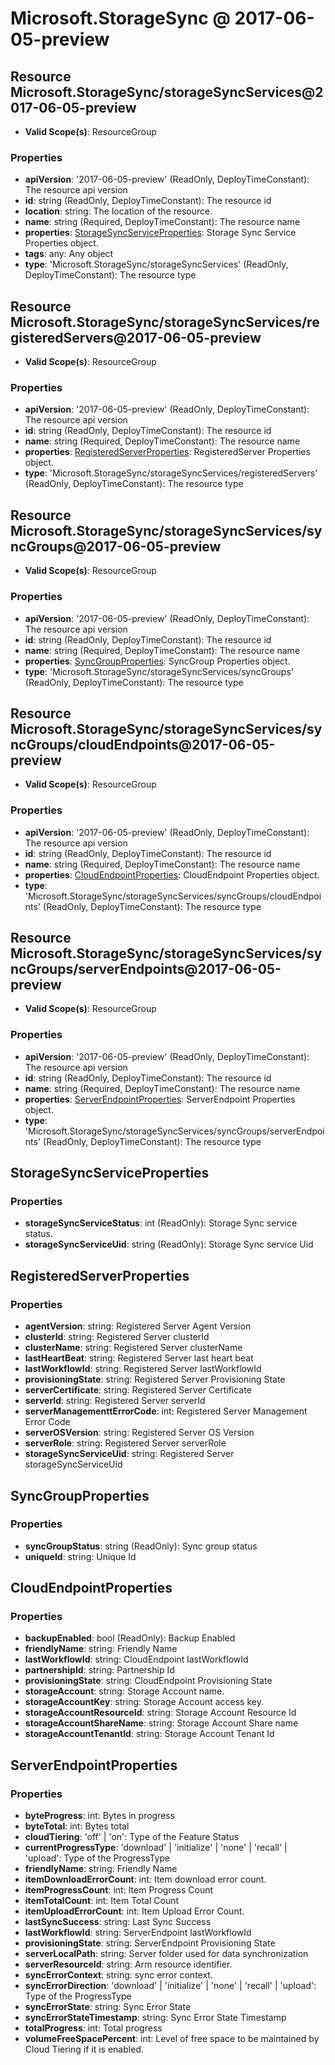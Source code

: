 # Microsoft.StorageSync @ 2017-06-05-preview

## Resource Microsoft.StorageSync/storageSyncServices@2017-06-05-preview
* **Valid Scope(s)**: ResourceGroup
### Properties
* **apiVersion**: '2017-06-05-preview' (ReadOnly, DeployTimeConstant): The resource api version
* **id**: string (ReadOnly, DeployTimeConstant): The resource id
* **location**: string: The location of the resource.
* **name**: string (Required, DeployTimeConstant): The resource name
* **properties**: [StorageSyncServiceProperties](#storagesyncserviceproperties): Storage Sync Service Properties object.
* **tags**: any: Any object
* **type**: 'Microsoft.StorageSync/storageSyncServices' (ReadOnly, DeployTimeConstant): The resource type

## Resource Microsoft.StorageSync/storageSyncServices/registeredServers@2017-06-05-preview
* **Valid Scope(s)**: ResourceGroup
### Properties
* **apiVersion**: '2017-06-05-preview' (ReadOnly, DeployTimeConstant): The resource api version
* **id**: string (ReadOnly, DeployTimeConstant): The resource id
* **name**: string (Required, DeployTimeConstant): The resource name
* **properties**: [RegisteredServerProperties](#registeredserverproperties): RegisteredServer Properties object.
* **type**: 'Microsoft.StorageSync/storageSyncServices/registeredServers' (ReadOnly, DeployTimeConstant): The resource type

## Resource Microsoft.StorageSync/storageSyncServices/syncGroups@2017-06-05-preview
* **Valid Scope(s)**: ResourceGroup
### Properties
* **apiVersion**: '2017-06-05-preview' (ReadOnly, DeployTimeConstant): The resource api version
* **id**: string (ReadOnly, DeployTimeConstant): The resource id
* **name**: string (Required, DeployTimeConstant): The resource name
* **properties**: [SyncGroupProperties](#syncgroupproperties): SyncGroup Properties object.
* **type**: 'Microsoft.StorageSync/storageSyncServices/syncGroups' (ReadOnly, DeployTimeConstant): The resource type

## Resource Microsoft.StorageSync/storageSyncServices/syncGroups/cloudEndpoints@2017-06-05-preview
* **Valid Scope(s)**: ResourceGroup
### Properties
* **apiVersion**: '2017-06-05-preview' (ReadOnly, DeployTimeConstant): The resource api version
* **id**: string (ReadOnly, DeployTimeConstant): The resource id
* **name**: string (Required, DeployTimeConstant): The resource name
* **properties**: [CloudEndpointProperties](#cloudendpointproperties): CloudEndpoint Properties object.
* **type**: 'Microsoft.StorageSync/storageSyncServices/syncGroups/cloudEndpoints' (ReadOnly, DeployTimeConstant): The resource type

## Resource Microsoft.StorageSync/storageSyncServices/syncGroups/serverEndpoints@2017-06-05-preview
* **Valid Scope(s)**: ResourceGroup
### Properties
* **apiVersion**: '2017-06-05-preview' (ReadOnly, DeployTimeConstant): The resource api version
* **id**: string (ReadOnly, DeployTimeConstant): The resource id
* **name**: string (Required, DeployTimeConstant): The resource name
* **properties**: [ServerEndpointProperties](#serverendpointproperties): ServerEndpoint Properties object.
* **type**: 'Microsoft.StorageSync/storageSyncServices/syncGroups/serverEndpoints' (ReadOnly, DeployTimeConstant): The resource type

## StorageSyncServiceProperties
### Properties
* **storageSyncServiceStatus**: int (ReadOnly): Storage Sync service status.
* **storageSyncServiceUid**: string (ReadOnly): Storage Sync service Uid

## RegisteredServerProperties
### Properties
* **agentVersion**: string: Registered Server Agent Version
* **clusterId**: string: Registered Server clusterId
* **clusterName**: string: Registered Server clusterName
* **lastHeartBeat**: string: Registered Server last heart beat
* **lastWorkflowId**: string: Registered Server lastWorkflowId
* **provisioningState**: string: Registered Server Provisioning State
* **serverCertificate**: string: Registered Server Certificate
* **serverId**: string: Registered Server serverId
* **serverManagementtErrorCode**: int: Registered Server Management Error Code
* **serverOSVersion**: string: Registered Server OS Version
* **serverRole**: string: Registered Server serverRole
* **storageSyncServiceUid**: string: Registered Server storageSyncServiceUid

## SyncGroupProperties
### Properties
* **syncGroupStatus**: string (ReadOnly): Sync group status
* **uniqueId**: string: Unique Id

## CloudEndpointProperties
### Properties
* **backupEnabled**: bool (ReadOnly): Backup Enabled
* **friendlyName**: string: Friendly Name
* **lastWorkflowId**: string: CloudEndpoint lastWorkflowId
* **partnershipId**: string: Partnership Id
* **provisioningState**: string: CloudEndpoint Provisioning State
* **storageAccount**: string: Storage Account name.
* **storageAccountKey**: string: Storage Account access key.
* **storageAccountResourceId**: string: Storage Account Resource Id
* **storageAccountShareName**: string: Storage Account Share name
* **storageAccountTenantId**: string: Storage Account Tenant Id

## ServerEndpointProperties
### Properties
* **byteProgress**: int: Bytes in progress
* **byteTotal**: int: Bytes total
* **cloudTiering**: 'off' | 'on': Type of the Feature Status
* **currentProgressType**: 'download' | 'initialize' | 'none' | 'recall' | 'upload': Type of the ProgressType
* **friendlyName**: string: Friendly Name
* **itemDownloadErrorCount**: int: Item download error count.
* **itemProgressCount**: int: Item Progress Count
* **itemTotalCount**: int: Item Total Count
* **itemUploadErrorCount**: int: Item Upload Error Count.
* **lastSyncSuccess**: string: Last Sync Success
* **lastWorkflowId**: string: ServerEndpoint lastWorkflowId
* **provisioningState**: string: ServerEndpoint Provisioning State
* **serverLocalPath**: string: Server folder used for data synchronization
* **serverResourceId**: string: Arm resource identifier.
* **syncErrorContext**: string: sync error context.
* **syncErrorDirection**: 'download' | 'initialize' | 'none' | 'recall' | 'upload': Type of the ProgressType
* **syncErrorState**: string: Sync Error State
* **syncErrorStateTimestamp**: string: Sync Error State Timestamp
* **totalProgress**: int: Total progress
* **volumeFreeSpacePercent**: int: Level of free space to be maintained by Cloud Tiering if it is enabled.

